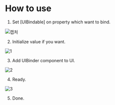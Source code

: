 # How to use
1. Set [UIBindable] on property which want to bind.

![캡처](https://user-images.githubusercontent.com/65099451/115065909-bee3ae80-9f29-11eb-9c39-a53d03dea273.PNG)

2. Initialize value if you want.

![1](https://user-images.githubusercontent.com/65099451/115065901-bd19eb00-9f29-11eb-8707-f80ca591f37c.PNG)

3. Add UIBinder component to UI.

![2](https://user-images.githubusercontent.com/65099451/115065906-be4b1800-9f29-11eb-80e0-ae40ec3b96f6.PNG)

4. Ready.

![3](https://user-images.githubusercontent.com/65099451/115065903-bdb28180-9f29-11eb-8042-115635c1e6fa.PNG)

5. Done.
